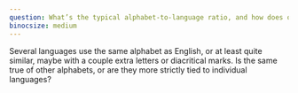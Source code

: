 ```yaml
---
question: What’s the typical alphabet-to-language ratio, and how does our Latin alphabet compare?
binocsize: medium
---
```


Several languages use the same alphabet as English, or at least quite similar, maybe with a couple extra letters or diacritical marks. Is the same true of other alphabets, or are they more strictly tied to individual languages?

